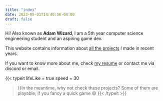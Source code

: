 ```yaml
---
title: "index"
date: 2023-05-01T14:40:56-04:00
draft: false
---
```

Hi! Also known as **Adam Wizard**, I am a 5th year computer science engineering student and an aspiring game dev.

This website contains information about [all the projects](projects) I made in recent years.

If you want to know more about me, check <a href="pdf/CV_Adam_NASSIRI_EN.pdf" target="_blank">my resume</a> or contact me via discord or email.


{{< typeit 
lifeLike = true
speed = 30
>}}In the meantime, why not check these projects?
Some of them are playable, if you fancy a quick game :smile:
{{< /typeit >}}



